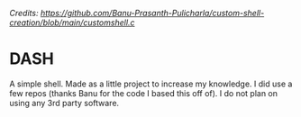 *Credits:
https://github.com/Banu-Prasanth-Pulicharla/custom-shell-creation/blob/main/customshell.c*
# DASH
A simple shell. Made as a little project to increase my knowledge. I did use a few repos (thanks Banu for the code I based this off of). I do not plan on using any 3rd party software.
